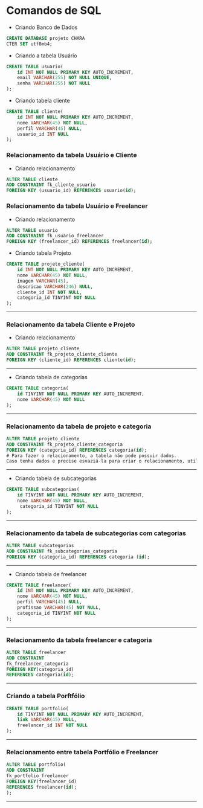 # Comandos de SQL

- Criando Banco de Dados
```sql
CREATE DATABASE projeto CHARA
CTER SET utf8mb4;
```
- Criando a tabela Usuário
```sql
CREATE TABLE usuario(
    id INT NOT NULL PRIMARY KEY AUTO_INCREMENT,
    email VARCHAR(255) NOT NULL UNIQUE,
    senha VARCHAR(255) NOT NULL 
);
```
- Criando tabela cliente

```sql
CREATE TABLE cliente(
    id INT NOT NULL PRIMARY KEY AUTO_INCREMENT,
    nome VARCHAR(45) NOT NULL,
    perfil VARCHAR(45) NULL,
    usuario_id INT NULL
);
```

### Relacionamento da tabela Usuário e Cliente
- Criando relacionamento
```sql
ALTER TABLE cliente
ADD CONSTRAINT fk_cliente_usuario
FOREIGN KEY (usuario_id) REFERENCES usuario(id);
```
### Relacionamento da tabela Usuário e Freelancer
- Criando relacionamento
```sql
ALTER TABLE usuario
ADD CONSTRAINT fk_usuario_freelancer
FOREIGN KEY (freelancer_id) REFERENCES freelancer(id);
```

- Criando tabela Projeto
```sql 
CREATE TABLE projeto_cliente(
    id INT NOT NULL PRIMARY KEY AUTO_INCREMENT,
    nome VARCHAR(45) NOT NULL,
    imagem VARCHAR(45),
    descricao VARCHAR(246) NULL,
    cliente_id INT NOT NULL,
    categoria_id TINYINT NOT NULL
);
```
---
### Relacionamento da tabela Cliente e Projeto

- Criando relacionamento

```sql
ALTER TABLE projeto_cliente
ADD CONSTRAINT fk_projeto_cliente_cliente
FOREIGN KEY (cliente_id) REFERENCES cliente(id);
```

----
- Criando tabela de categorias

```sql
CREATE TABLE categoria(
    id TINYINT NOT NULL PRIMARY KEY AUTO_INCREMENT,
    nome VARCHAR(45) NOT NULL
);
```

---
### Relacionamento da tabela de projeto e categoria

```sql
ALTER TABLE projeto_cliente
ADD CONSTRAINT fk_projeto_cliente_categoria
FOREIGN KEY (categoria_id) REFERENCES categoria(id); 
# Para fazer o relacionamento, a tabela não pode possuir dados. 
Caso tenha dados e precise esvaziá-la para criar o relacionamento, utilize o trunkate
```

---
- Criando tabela de subcategorias
```sql
CREATE TABLE subcategorias(
    id TINYINT NOT NULL PRIMARY KEY AUTO_INCREMENT,
    nome VARCHAR(45) NOT NULL,
     categoria_id TINYINT NOT NULL
);
```

---
### Relacionamento da tabela de subcategorias com categorias
```sql 
ALTER TABLE subcategorias
ADD CONSTRAINT fk_subcategorias_categoria
FOREIGN KEY (categoria_id) REFERENCES categoria (id);
```

---
- Criando tabela de freelancer
```sql
CREATE TABLE freelancer(
    id INT NOT NULL PRIMARY KEY AUTO_INCREMENT,
    nome VARCHAR(45) NOT NULL,
    perfil VARCHAR(45) NULL,
    profissao VARCHAR(45) NOT NULL,
    categoria_id TINYINT NOT NULL
);
```

---
### Relacionamento da tabela freelancer e categoria
```sql
ALTER TABLE freelancer
ADD CONSTRAINT
fk_freelancer_categoria
FOREIGN KEY(categoria_id)
REFERENCES categoria(id);
```
---

### Criando a tabela Porftfólio
```sql 
CREATE TABLE portfolio(
    id TINYINT NOT NULL PRIMARY KEY AUTO_INCREMENT,
    link VARCHAR(45) NULL,
    freelancer_id INT NOT NULL
);
```

---
### Relacionamento entre tabela Portfólio e Freelancer
```sql
ALTER TABLE portfolio(
ADD CONSTRAINT 
fk_portfolio_freelancer
FOREIGN KEY(freelancer_id)
REFERENCES freelancer(id);
);
```
---


